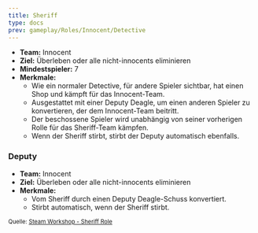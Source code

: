 ```yaml
---
title: Sheriff
type: docs
prev: gameplay/Roles/Innocent/Detective
---
```


- **Team:** Innocent
- **Ziel:** Überleben oder alle nicht-innocents eliminieren
- **Mindestspieler:** 7
- **Merkmale:**
  - Wie ein normaler Detective, für andere Spieler sichtbar, hat einen Shop und kämpft für das Innocent-Team.
  - Ausgestattet mit einer Deputy Deagle, um einen anderen Spieler zu konvertieren, der dem Innocent-Team beitritt.
  - Der beschossene Spieler wird unabhängig von seiner vorherigen Rolle für das Sheriff-Team kämpfen.
  - Wenn der Sheriff stirbt, stirbt der Deputy automatisch ebenfalls.

### Deputy

- **Team:** Innocent
- **Ziel:** Überleben oder alle nicht-innocents eliminieren
- **Merkmale:**
  - Vom Sheriff durch einen Deputy Deagle-Schuss konvertiert.
  - Stirbt automatisch, wenn der Sheriff stirbt.

<small>Quelle: [Steam Workshop - Sheriff Role](https://steamcommunity.com/sharedfiles/filedetails/?id=1885871635)</small>

